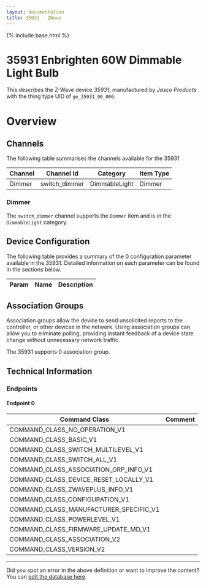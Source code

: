 ```yaml
---
layout: documentation
title: 35931 - ZWave
---
```


{% include base.html %}

# 35931 Enbrighten 60W Dimmable Light Bulb
This describes the Z-Wave device *35931*, manufactured by *Jasco Products* with the thing type UID of ```ge_35931_00_000```.

# Overview

## Channels
The following table summarises the channels available for the 35931

| Channel | Channel Id | Category | Item Type |
|---------|------------|----------|-----------|
| Dimmer | switch_dimmer | DimmableLight | Dimmer | 

### Dimmer
The ```switch_dimmer``` channel supports the ```Dimmer``` item and is in the ```DimmableLight``` category.



## Device Configuration
The following table provides a summary of the 0 configuration parameter available in the 35931.
Detailed information on each parameter can be found in the sections below.

| Param | Name  | Description |
|-------|-------|-------------|

## Association Groups
Association groups allow the device to send unsolicited reports to the controller, or other devices in the network. Using association groups can allow you to eliminate polling, providing instant feedback of a device state change without unnecessary network traffic.

The 35931 supports 0 association group.

## Technical Information

### Endpoints

#### Endpoint 0

| Command Class | Comment |
|---------------|---------|
| COMMAND_CLASS_NO_OPERATION_V1| |
| COMMAND_CLASS_BASIC_V1| |
| COMMAND_CLASS_SWITCH_MULTILEVEL_V1| |
| COMMAND_CLASS_SWITCH_ALL_V1| |
| COMMAND_CLASS_ASSOCIATION_GRP_INFO_V1| |
| COMMAND_CLASS_DEVICE_RESET_LOCALLY_V1| |
| COMMAND_CLASS_ZWAVEPLUS_INFO_V1| |
| COMMAND_CLASS_CONFIGURATION_V1| |
| COMMAND_CLASS_MANUFACTURER_SPECIFIC_V1| |
| COMMAND_CLASS_POWERLEVEL_V1| |
| COMMAND_CLASS_FIRMWARE_UPDATE_MD_V1| |
| COMMAND_CLASS_ASSOCIATION_V2| |
| COMMAND_CLASS_VERSION_V2| |

---

Did you spot an error in the above definition or want to improve the content?
You can [edit the database here](http://www.cd-jackson.com/index.php/zwave/zwave-device-database/zwave-device-list/devicesummary/536).
